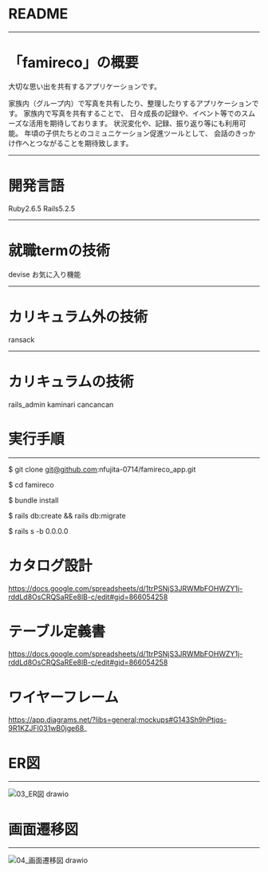 # README
----------------------
# 「famireco」の概要
大切な思い出を共有するアプリケーションです。

家族内（グループ内）で写真を共有したり、整理したりするアプリケーションです。
家族内で写真を共有することで、
日々成長の記録や、イベント等でのスムーズな活用を期待しております。
状況変化や、記録、振り返り等にも利用可能。
年頃の子供たちとのコミュニケーション促進ツールとして、
会話のきっかけ作へとつながることを期待致します。

----------------------
# 開発言語
Ruby2.6.5
Rails5.2.5

----------------------
# 就職termの技術
devise
お気に入り機能

----------------------
# カリキュラム外の技術
ransack

----------------------
# カリキュラムの技術
rails_admin
kaminari
cancancan

# 実行手順
----------------------
$ git clone git@github.com:nfujita-0714/famireco_app.git

$ cd famireco

$ bundle install

$ rails db:create && rails db:migrate

$ rails s -b 0.0.0.0

# カタログ設計
https://docs.google.com/spreadsheets/d/1trPSNjS3JRWMbFOHWZY1j-rddLd8OsCRQSaREe8lB-c/edit#gid=866054258

# テーブル定義書
https://docs.google.com/spreadsheets/d/1trPSNjS3JRWMbFOHWZY1j-rddLd8OsCRQSaREe8lB-c/edit#gid=866054258

# ワイヤーフレーム
https://app.diagrams.net/?libs=general;mockups#G143Sh9hPtjqs-9R1KZJFl031wB0jge68_

# ER図
----------------------
![03_ER図 drawio](https://user-images.githubusercontent.com/85795737/135704022-976e84a9-a032-4425-a3e4-748929b175a9.png)

# 画面遷移図
----------------------
![04_画面遷移図 drawio](https://user-images.githubusercontent.com/85795737/135704033-3ae1359f-1faa-418d-846e-017de7b132fd.png)
